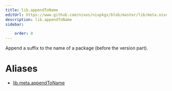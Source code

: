 ```yaml
---
title: lib.appendToName
editUrl: https://www.github.com/nixos/nixpkgs/blob/master/lib/meta.nix#L54C18
description: lib.appendToName
sidebar:

    order: 8
---
```


Append a suffix to the name of a package (before the version
part).


# Aliases

- [lib.meta.appendToName](reference/lib/meta/lib-meta-appendToName)


